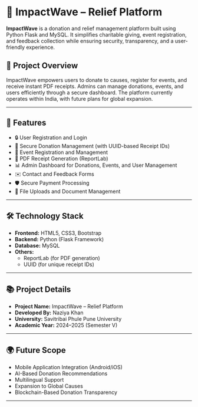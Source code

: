 # 🌊 ImpactWave – Relief Platform

**ImpactWave** is a donation and relief management platform built using Python Flask and MySQL. It simplifies charitable giving, event registration, and feedback collection while ensuring security, transparency, and a user-friendly experience.

## 📌 Project Overview
ImpactWave empowers users to donate to causes, register for events, and receive instant PDF receipts. Admins can manage donations, events, and users efficiently through a secure dashboard. The platform currently operates within India, with future plans for global expansion.

---

## 🚀 Features
- 🔒 User Registration and Login
- 💸 Secure Donation Management (with UUID-based Receipt IDs)
- 📅 Event Registration and Management
- 📄 PDF Receipt Generation (ReportLab)
- 📊 Admin Dashboard for Donations, Events, and User Management
- ✉️ Contact and Feedback Forms
- 🛡️ Secure Payment Processing
- 📂 File Uploads and Document Management

---

## 🛠️ Technology Stack
- **Frontend:** HTML5, CSS3, Bootstrap
- **Backend:** Python (Flask Framework)
- **Database:** MySQL
- **Others:** 
  - ReportLab (for PDF generation)
  - UUID (for unique receipt IDs)

---

## 📚 Project Details
- **Project Name:** ImpactWave – Relief Platform
- **Developed By:** Naziya Khan
- **University:** Savitribai Phule Pune University
- **Academic Year:** 2024–2025 (Semester V)

---

## 🌍 Future Scope
- Mobile Application Integration (Android/iOS)
- AI-Based Donation Recommendations
- Multilingual Support
- Expansion to Global Causes
- Blockchain-Based Donation Transparency

---
